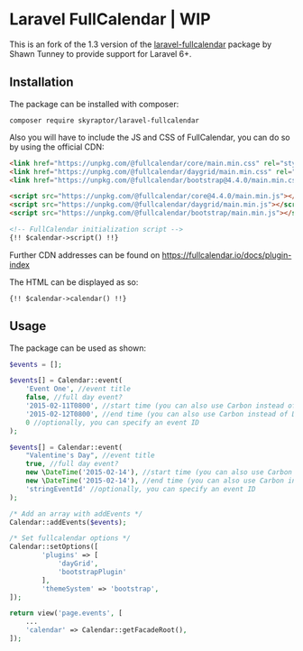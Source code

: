 # Laravel FullCalendar | WIP

This is an fork of the 1.3 version of the [laravel-fullcalendar](https://github.com/maddhatter/laravel-fullcalendar) package by Shawn Tunney to provide support for Laravel 6+.

## Installation

The package can be installed with composer:
```
composer require skyraptor/laravel-fullcalendar
```

Also you will have to include the JS and CSS of FullCalendar, you can do so by using the official CDN:
```html
<link href="https://unpkg.com/@fullcalendar/core/main.min.css" rel="stylesheet">
<link href="https://unpkg.com/@fullcalendar/daygrid/main.min.css" rel="stylesheet">
<link href="https://unpkg.com/@fullcalendar/bootstrap@4.4.0/main.min.css" rel="stylesheet">

<script src="https://unpkg.com/@fullcalendar/core@4.4.0/main.min.js"></script>
<script src="https://unpkg.com/@fullcalendar/daygrid/main.min.js"></script>
<script src="https://unpkg.com/@fullcalendar/bootstrap/main.min.js"></script>

<!-- FullCalendar initialization script -->
{!! $calendar->script() !!}
```
Further CDN addresses can be found on https://fullcalendar.io/docs/plugin-index

The HTML can be displayed as so:
```
{!! $calendar->calendar() !!}
```

## Usage

The package can be used as shown:
```php
$events = [];

$events[] = Calendar::event(
    'Event One', //event title
    false, //full day event?
    '2015-02-11T0800', //start time (you can also use Carbon instead of DateTime)
    '2015-02-12T0800', //end time (you can also use Carbon instead of DateTime)
    0 //optionally, you can specify an event ID
);

$events[] = Calendar::event(
    "Valentine's Day", //event title
    true, //full day event?
    new \DateTime('2015-02-14'), //start time (you can also use Carbon instead of DateTime)
    new \DateTime('2015-02-14'), //end time (you can also use Carbon instead of DateTime)
    'stringEventId' //optionally, you can specify an event ID
);

/* Add an array with addEvents */
Calendar::addEvents($events);

/* Set fullcalendar options */
Calendar::setOptions([
        'plugins' => [
            'dayGrid',
            'bootstrapPlugin'
        ],
        'themeSystem' => 'bootstrap',
]);

return view('page.events', [
    ...
    'calendar' => Calendar::getFacadeRoot(),
]);
```
